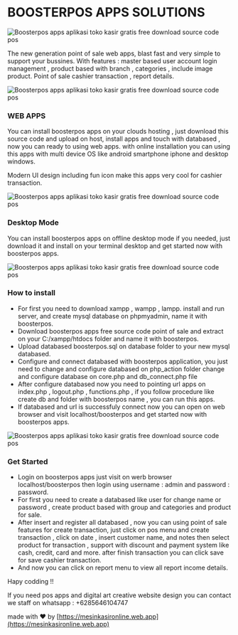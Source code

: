 # BOOSTERPOS APPS SOLUTIONS
![Boosterpos apps aplikasi toko kasir gratis free download source code pos](https://a.fsdn.com/con/app/proj/boosterpos/screenshots/bootserpos%20app%20mobile%20pos.png/max/max/1)

The new generation point of sale web apps, blast fast and very simple to support your bussines.
With features : master based user account login management , product based with branch , categories , include image product. Point of sale cashier transaction , report details.

![Boosterpos apps aplikasi toko kasir gratis free download source code pos](https://a.fsdn.com/con/app/proj/boosterpos/screenshots/mobile%20pos%20app.png/max/max/1)

### WEB APPS
You can install boosterpos apps on your clouds hosting , just download this source code and upload on host, install apps and touch with databased , now you can ready to using web apps. with online installation you can using this apps with multi device OS like android smartphone iphone and desktop windows.

Modern UI design including fun icon make this apps very cool for cashier transaction.

![Boosterpos apps aplikasi toko kasir gratis free download source code pos](https://a.fsdn.com/con/app/proj/boosterpos/screenshots/backoffice%20admin%20restaurant%20cafe%20fastfoo%20drink%20shop%20web%20app%20online.png/max/max/1)

### Desktop Mode
You can install boosterpos apps on offline desktop mode if you needed, just download it and install on your terminal desktop and get started now with boosterpos apps.

![Boosterpos apps aplikasi toko kasir gratis free download source code pos](https://a.fsdn.com/con/app/proj/boosterpos/screenshots/menu%20utama.png/max/max/1)

### How to install
+ For first you need to download xampp , wampp , lampp. install and run server, and create mysql database on phpmyadmin, name it with boosterpos. 
+ Download boosterpos apps free source code point of sale and extract on your C:/xampp/htdocs folder and name it with boosterpos.
+ Upload databased boosterpos.sql on database folder to your new mysql databased.
+ Configure and connect databased with boosterpos application, you just need to change and configure databased on php_action folder change and configure database on core.php and db_connect.php file 
+ After configure databased now you need to pointing url apps on index.php , logout.php , functions.php , if you follow procedure like create db and folder with boosterpos name , you can run this apps.
+ If databased and url is successfuly connect now you can open on web browser and visit localhost/boosterpos and get started now with boosterpos apps.

![Boosterpos apps aplikasi toko kasir gratis free download source code pos](https://a.fsdn.com/con/app/proj/boosterpos/screenshots/POS%20penjualan%20kasir.png/max/max/1)

### Get Started
+ Login on boosterpos apps just visit on werb browser localhost/boosterpos then login using username : admin and password : password.
+ For first you need to create a databased like user for change name or password , create product based with group and categories and product for sale.
+ After insert and register all databased , now you can using point of sale features for create transaction, just click on pos menu and create transaction , click on date , insert customer name, and notes then select product for transaction , support with discount and payment system like cash, credit, card and more. after finish transaction you can click save for save cashier transaction.
+ And now you can click on report menu to view all report income details.

Hapy codding !!

If you need pos apps and digital art creative website design you can contact we staff on whatsapp : +6285646104747

made with ❤ by [https://mesinkasironline.web.app](https://mesinkasironline.web.app)